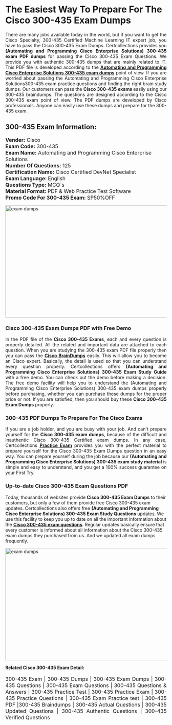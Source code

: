 <h1>The Easiest Way To Prepare For The Cisco 300-435 Exam Dumps</h1> <p style="text-align:justify">There are many jobs available today in the world, but if you want to get the Cisco Specialty, 300-435 Certified Machine Learning IT expert job, you have to pass the Cisco 300-435 Exam Dumps. Certcollections provides you <strong>(Automating and Programming Cisco Enterprise Solutions) 300-435 exam PDF dumps</strong> for passing the Cisco 300-435 Exam Questions. We provide you with authentic 300-435 dumps that are mainly related to IT. This PDF file is developed according to the <a href="https://www.certsofficial.com/cisco/300-435-questions"><strong>Automating and Programming Cisco Enterprise Solutions 300-435 exam dumps</strong></a> point of view. If you are worried about passing the Automating and Programming Cisco Enterprise Solutions300-435 exam practice questions and finding the right brain study dumps. Our customers can pass the <strong>Cisco 300-435 exams </strong>easily using our 300-435 braindumps. The questions are designed according to the Cisco 300-435 exam point of view. The PDF dumps are developed by Cisco professionals. Anyone can easily use these dumps and prepare for the 300-435 exam.</p> <h2><strong>300-435 Exam Information:</strong></h2> <p><span style="font-size:16px"><strong>Vender:</strong> Cisco<br /> <strong>Exam Code:</strong> 300-435<br /> <strong>Exam Name:</strong> Automating and Programming Cisco Enterprise Solutions<br /> <strong>Number Of Questions:</strong> 125<br /> <strong>Certification Name:</strong> Cisco Certified DevNet Specialist<br /> <strong>Exam Language: </strong>English<br /> <strong>Questions Type:</strong> MCQ`s<br /> <strong>Material Format: </strong>PDF & Web Practice Test Software<br /> <strong>Promo Code For 300-435 Exam:</strong> SP50%OFF</span></p> <p><a href="https://www.certsofficial.com/cisco/300-435-questions" rel="no-follow"><img alt="exam dumps" src="https://www.certcollections.com/uploads/content/certsofficial.jpg" style="height:350px; width:750px" /></a></p> <h3><strong>Cisco 300-435 Exam Dumps PDF with Free Demo</strong></h3> <p style="text-align:justify">In the PDF file of the <strong>Cisco 300-435 Exams</strong>, each and every question is properly detailed. All the related and important data are attached to each question. When you are studying the 300-435 exam PDF file properly then you can pass the <a href="https://www.certsofficial.com/cisco-dumps"><strong>Cisco BrainDumps</strong></a> easily. This will allow you to become an Cisco expert. Basically, the detail is used so that you can understand every question properly. Certcollections offers <strong>(Automating and Programming Cisco Enterprise Solutions) 300-435 Exam Study Guide</strong> with a free demo. You can check out the demo before making a decision. The free demo facility will help you to understand the (Automating and Programming Cisco Enterprise Solutions) 300-435 exam dumps properly before purchasing, whether you can purchase these dumps for the proper price or not. If you are satisfied, then you should buy these <strong>Cisco 300-435 Exam Dumps</strong> properly.</p> <h3><strong>300-435 PDF Dumps To Prepare For The Cisco Exams</strong></h3> <p style="text-align:justify">If you are a job holder, and you are busy with your job. And can't prepare yourself for the <strong>Cisco 300-435 exam dumps</strong>, because of the difficult and inauthentic Cisco 300-435 Certified exam dumps. In any case, Certcollections <strong><a href="https://www.certsofficial.com/">Practice Exam</a></strong> provides you with the perfect material to prepare yourself for the Cisco 300-435 Exam Dumps question in an easy way. You can prepare yourself during the job because our <strong>(Automating and Programming Cisco Enterprise Solutions) 300-435 exam study material</strong> is simple and easy to understand, and you get a 100% success guarantee on your First Try.</p> <h3><strong>Up-to-date Cisco 300-435 Exam Questions PDF</strong></h3> <p>Today, thousands of websites provide <strong>Cisco 300-435 Exam Dumps</strong> to their customers, but only a few of them provide free Cisco 300-435 exam updates. Certcollections also offers free <strong>(Automating and Programming Cisco Enterprise Solutions) 300-435 Exam Study Questions</strong> updates. We use this facility to keep you up to date on all the important information about the <a href="https://www.certsofficial.com/cisco/300-435-questions"><strong>Cisco 300-435 exam questions</strong></a>. Regular updates basically ensure that every customer is informed about all information about the Cisco 300-435 exam dumps they purchased from us. And we updated all exam dumps frequently.</p> <p><a href="https://www.certsofficial.com/cisco/300-435-questions"><img alt="exam dumps " src="https://www.certcollections.com/uploads/content/certsofficial2.jpg" style="height:350px; width:750px" /></a></p> <p style="text-align:justify"><span style="font-size:14px"><strong>Related Cisco 300-435 Exam Detail:</strong></span><br /> <br /> <span style="font-size:16px">300-435 Exam | 300-435 Dumps | 300-435 Exam Dumps | 300-435 Questions | 300-435 Exam Questions | 300-435 Questions & Answers | 300-435 Practice Test | 300-435 Practice Exam | 300-435 Practice Questions | 300-435 Exam Practice test | 300-435 PDF |300-435 Braindumps | 300-435 Actual Questions | 300-435 Updated Questions | 300-435 Authentic Questions | 300-435 Verified Questions</span></p>
